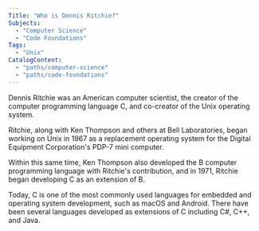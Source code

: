 ```yaml
---
Title: "Who is Dennis Ritchie?"
Subjects:
  - "Computer Science"
  - "Code Foundations"
Tags:
  - "Unix"
CatalogContent:
  - "paths/computer-science"
  - "paths/code-foundations"
---
```


Dennis Ritchie was an American computer scientist, the creator of the computer programming language C, and co-creator of the Unix operating system.

Ritchie, along with Ken Thompson and others at Bell Laboratories, began working on Unix in 1967 as a replacement operating system for the Digital Equipment Corporation's PDP-7 mini computer.

Within this same time, Ken Thompson also developed the B computer programming language with Ritchie's contribution, and in 1971, Ritchie began developing C as an extension of B. 

Today, C is one of the most commonly used languages for embedded and operating system development, such as macOS and Android. There have been several languages developed as extensions of C including C#, C++, and Java.
